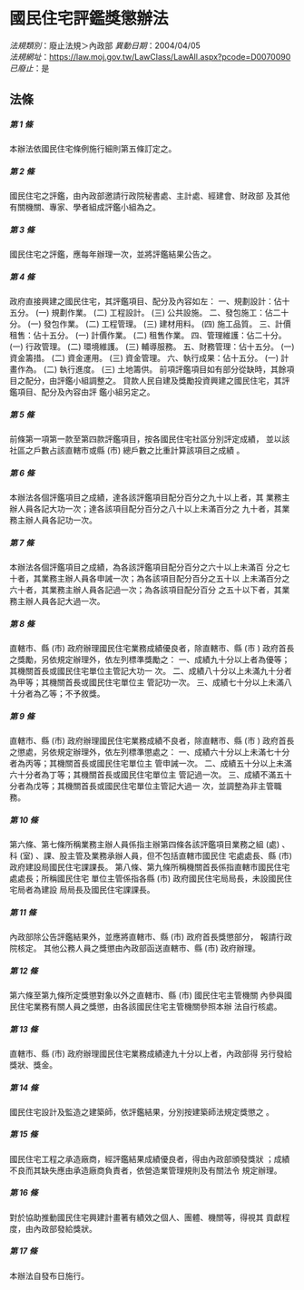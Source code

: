 # 國民住宅評鑑獎懲辦法

*法規類別*：廢止法規＞內政部
*異動日期*：2004/04/05  
*法規網址*：https://law.moj.gov.tw/LawClass/LawAll.aspx?pcode=D0070090
*已廢止*：是


## 法條
##### 第 1 條
本辦法依國民住宅條例施行細則第五條訂定之。

##### 第 2 條
國民住宅之評鑑，由內政部邀請行政院秘書處、主計處、經建會、財政部
及其他有關機關、專家、學者組成評鑑小組為之。

##### 第 3 條
國民住宅之評鑑，應每年辦理一次，並將評鑑結果公告之。

##### 第 4 條
政府直接興建之國民住宅，其評鑑項目、配分及內容如左：
一、規劃設計：佔十五分。
 (一) 規劃作業。
 (二) 工程設計。
 (三) 公共設施。
二、發包施工：佔二十分。
 (一) 發包作業。
 (二) 工程管理。
 (三) 建材用料。
 (四) 施工品質。
三、計價租售：佔十五分。
 (一) 計價作業。
 (二) 租售作業。
四、管理維護：佔二十分。
 (一) 行政管理。
 (二) 環境維護。
 (三) 輔導服務。
五、財務管理：佔十五分。
 (一) 資金籌措。
 (二) 資金運用。
 (三) 資金管理。
六、執行成果：佔十五分。
 (一) 計畫作為。
 (二) 執行進度。
 (三) 土地籌供。
前項評鑑項目如有部分從缺時，其餘項目之配分，由評鑑小組調整之。
貸款人民自建及獎勵投資興建之國民住宅，其評鑑項目、配分及內容由評
鑑小組另定之。


##### 第 5 條
前條第一項第一款至第四款評鑑項目，按各國民住宅社區分別評定成績，
並以該社區之戶數占該直轄市或縣 (市) 總戶數之比重計算該項目之成績
。

##### 第 6 條
本辦法各個評鑑項目之成績，達各該評鑑項目配分百分之九十以上者，其
業務主辦人員各記大功一次；達各該項目配分百分之八十以上未滿百分之
九十者，其業務主辦人員各記功一次。

##### 第 7 條
本辦法各個評鑑項目之成績，為各該評鑑項目配分百分之六十以上未滿百
分之七十者，其業務主辦人員各申誡一次；為各該項目配分百分之五十以
上未滿百分之六十者，其業務主辦人員各記過一次；為各該項目配分百分
之五十以下者，其業務主辦人員各記大過一次。

##### 第 8 條
直轄市、縣 (市) 政府辦理國民住宅業務成績優良者，除直轄市、縣 (市
) 政府首長之獎勵，另依規定辦理外，依左列標準獎勵之：
一、成績九十分以上者為優等；其機關首長或國民住宅單位主管記大功一
    次。
二、成績八十分以上未滿九十分者為甲等；其機關首長或國民住宅單位主
    管記功一次。
三、成績七十分以上未滿八十分者為乙等；不予敘獎。


##### 第 9 條
直轄市、縣 (市) 政府辦理國民住宅業務成績不良者，除直轄市、縣 (市
) 政府首長之懲處，另依規定辦理外，依左列標準懲處之：
一、成績六十分以上未滿七十分者為丙等；其機關首長或國民住宅單位主
    管申誡一次。
二、成績五十分以上未滿六十分者為丁等；其機關首長或國民住宅單位主
    管記過一次。
三、成績不滿五十分者為戊等；其機關首長或國民住宅單位主管記大過一
    次，並調整為非主管職務。


##### 第 10 條
第六條、第七條所稱業務主辦人員係指主辦第四條各該評鑑項目業務之組
 (處) 、科 (室) 、課、股主管及業務承辦人員，但不包括直轄市國民住
宅處處長、縣 (市) 政府建設局國民住宅課課長。
第八條、第九條所稱機關首長係指直轄市國民住宅處處長；所稱國民住宅
單位主管係指各縣 (市) 政府國民住宅局局長，未設國民住宅局者為建設
局局長及國民住宅課課長。

##### 第 11 條
內政部除公告評鑑結果外，並應將直轄市、縣 (市) 政府首長獎懲部分，
報請行政院核定。
其他公務人員之獎懲由內政部函送直轄市、縣 (市) 政府辦理。

##### 第 12 條
第六條至第九條所定獎懲對象以外之直轄市、縣 (市) 國民住宅主管機關
內參與國民住宅業務有關人員之獎懲，由各該國民住宅主管機關參照本辦
法自行核處。

##### 第 13 條
直轄市、縣 (市) 政府辦理國民住宅業務成績達九十分以上者，內政部得
另行發給獎狀、獎金。

##### 第 14 條
國民住宅設計及監造之建築師，依評鑑結果，分別按建築師法規定獎懲之
。

##### 第 15 條
國民住宅工程之承造廠商，經評鑑結果成績優良者，得由內政部頒發獎狀
；成績不良而其缺失應由承造廠商負責者，依營造業管理規則及有關法令
規定辦理。

##### 第 16 條
對於協助推動國民住宅興建計畫著有績效之個人、團體、機關等，得視其
貢獻程度，由內政部發給獎狀。

##### 第 17 條
本辦法自發布日施行。



